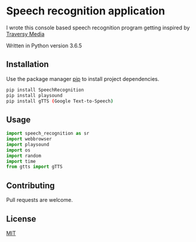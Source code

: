 # Speech recognition application

I wrote this console based speech recognition program getting inspired by [Traversy Media](https://www.youtube.com/watch?v=x8xjj6cR9Nc)

Written in Python version 3.6.5

## Installation

Use the package manager [pip](https://pip.pypa.io/en/stable/) to install project dependencies.

```bash
pip install SpeechRecognition
pip install playsound
pip install gTTS (Google Text-to-Speech)
```

## Usage

```python
import speech_recognition as sr
import webbrowser
import playsound
import os
import random
import time
from gtts import gTTS
```

## Contributing
Pull requests are welcome.

## License
[MIT](https://choosealicense.com/licenses/mit/)